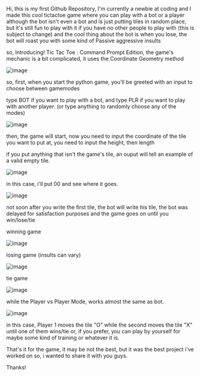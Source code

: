 Hi, this is my first Github Repository, I'm currently a newbie at coding and I made this cool tictactoe game where you can play with a bot or a player
although the bot isn't even a bot and is just putting tiles in random place, but it's still fun to play with it if you have no other people to play with (this is subject to change)
and the cool thing about the bot is when you lose, the bot will roast you with some kind of Passive aggressive insults

so, Introducing! Tic Tac Toe : Command Prompt Edition,
the game's mechanic is a bit complicated, it uses the Coordinate Geometry method

![image](https://github.com/armygogames/tictactoe.py/assets/141536305/2e383065-8ac8-42df-9a62-a06a276585a5)

so, first, when you start the python game, you'll be greeted with an input to choose between gamemodes

type BOT if you want to play with a bot, and type PLR if you want to play with another player. (or type anything to randomly choose any of the modes)

![image](https://github.com/armygogames/tictactoe.py/assets/141536305/2c0b70e4-d683-4b68-b0d6-929f9d4613e5)

then, the game will start, now you need to input the coordinate of the tile you want to put at, you need to input the height, then length

if you put anything that isn't the game's tile, an ouput will tell an example of a valid empty tile.

![image](https://github.com/armygogames/tictactoe.py/assets/141536305/22dcc3d6-278a-4db2-84d6-584406fc122a)

in this case, i'll put 00 and see where it goes.

![image](https://github.com/armygogames/tictactoe.py/assets/141536305/aa6fcc44-79e8-49fa-9886-0ad8cc83eb43)

not soon after you write the first tile, the bot will write his tile, the bot was delayed for satisfaction purposes
and the game goes on until you win/lose/tie

winning game

![image](https://github.com/armygogames/tictactoe.py/assets/141536305/30837e1a-98b9-4cca-a218-fe2692853573)

losing game (insults can vary)

![image](https://github.com/armygogames/tictactoe.py/assets/141536305/3f12665b-79a4-4506-81a8-36944cc7ed32)

tie game

![image](https://github.com/armygogames/tictactoe.py/assets/141536305/db4663cf-9c43-43b0-83ad-3397d144ff01)

while the Player vs Player Mode, works almost the same as bot.

![image](https://github.com/armygogames/tictactoe.py/assets/141536305/5937c141-be3f-49fa-bf5c-75670fb67699)

in this case, Player 1 moves the tile "O" while the second moves the tile "X" until one of them wins/tie
or, if you prefer, you can play by yourself for maybe some kind of training or whatever it is.

That's it for the game, it may be not the best, but it was the best project i've worked on so, i wanted to share it with you guys.

Thanks!
